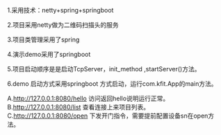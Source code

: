 
1.采用技术：netty+spring+springboot

2.项目采用netty做为二维码扫描头的服务

3.项目类管理采用了spring

4.演示demo采用了springboot

5.项目启动顺序是是启动TcpServer，init_method ,startServer()方法。

6.demo 启动方式采用springboot 方式启动，运行com.kfit.App的main方法。

A.http://127.0.0.1:8080/hello 访问返回hello说明运行正常。
B.http://127.0.0.1:8080/list 查看连接上来项目列表。
C.http://127.0.0.1:8080/open 下发开门指令，需要提前配置设备sn在open方法。


